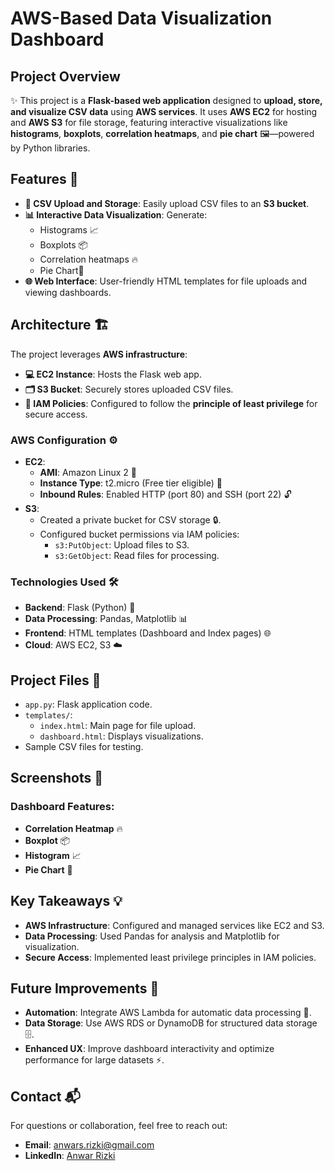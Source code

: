 # AWS-Based Data Visualization Dashboard

## Project Overview
✨ This project is a **Flask-based web application** designed to **upload, store, and visualize CSV data** using **AWS services**. It uses **AWS EC2** for hosting and **AWS S3** for file storage, featuring interactive visualizations like **histograms**, **boxplots**, **correlation heatmaps**, and **pie chart** 🖼️—powered by Python libraries.

## Features 🚀
- **📂 CSV Upload and Storage**: Easily upload CSV files to an **S3 bucket**.
- **📊 Interactive Data Visualization**: Generate:
  - Histograms 📈
  - Boxplots 📦
  - Correlation heatmaps 🔥
  - Pie Chart🥧
- **🌐 Web Interface**: User-friendly HTML templates for file uploads and viewing dashboards.

## Architecture 🏗️
The project leverages **AWS infrastructure**:
- **💻 EC2 Instance**: Hosts the Flask web app.
- **🗂️ S3 Bucket**: Securely stores uploaded CSV files.
- **🔐 IAM Policies**: Configured to follow the **principle of least privilege** for secure access.

### AWS Configuration ⚙️
- **EC2**:
  - **AMI**: Amazon Linux 2 🐧
  - **Instance Type**: t2.micro (Free tier eligible) 💸
  - **Inbound Rules**: Enabled HTTP (port 80) and SSH (port 22) 🔓
- **S3**:
  - Created a private bucket for CSV storage 🔒.
  - Configured bucket permissions via IAM policies:
    - `s3:PutObject`: Upload files to S3.
    - `s3:GetObject`: Read files for processing.

### Technologies Used 🛠️
- **Backend**: Flask (Python) 🐍
- **Data Processing**: Pandas, Matplotlib 📊
- **Frontend**: HTML templates (Dashboard and Index pages) 🌐
- **Cloud**: AWS EC2, S3 ☁️

## Project Files 📂
- `app.py`: Flask application code.
- `templates/`:
  - `index.html`: Main page for file upload.
  - `dashboard.html`: Displays visualizations.
- Sample CSV files for testing.

## Screenshots 📸
### Dashboard Features:
- **Correlation Heatmap** 🔥
- **Boxplot** 📦
- **Histogram** 📈
- **Pie Chart** 🥧

## Key Takeaways 💡
- **AWS Infrastructure**: Configured and managed services like EC2 and S3.
- **Data Processing**: Used Pandas for analysis and Matplotlib for visualization.
- **Secure Access**: Implemented least privilege principles in IAM policies.

## Future Improvements 🌟
- **Automation**: Integrate AWS Lambda for automatic data processing 🤖.
- **Data Storage**: Use AWS RDS or DynamoDB for structured data storage 🗄️.
- **Enhanced UX**: Improve dashboard interactivity and optimize performance for large datasets ⚡.

## Contact 📬
For questions or collaboration, feel free to reach out:
- **Email**: anwars.rizki@gmail.com
- **LinkedIn**: [Anwar Rizki](https://www.linkedin.com/in/anwar-sr/)
